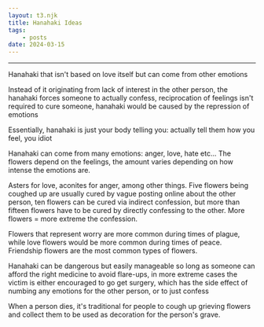 ```yaml
---
layout: t3.njk
title: Hanahaki Ideas
tags:
    - posts
date: 2024-03-15
---
```


---

Hanahaki that isn't based on love itself but can come from other emotions

Instead of it originating from lack of interest in the other person, the hanahaki forces someone to actually confess, reciprocation of feelings isn't required to cure someone, hanahaki would be caused by the repression of emotions

Essentially, hanahaki is just your body telling you: actually tell them how you feel, you idiot

Hanahaki can come from many emotions: anger, love, hate etc... The flowers depend on the feelings, the amount varies depending on how intense the emotions are.

Asters for love, aconites for anger, among other things. Five flowers being coughed up are usually cured by vague posting online about the other person, ten flowers can be cured via indirect confession, but more than fifteen flowers have to be cured by directly confessing to the other. More flowers = more extreme the confession.

Flowers that represent worry are more common during times of plague, while love flowers would be more common during times of peace. Friendship flowers are the most common types of flowers.

Hanahaki can be dangerous but easily manageable so long as someone can afford the right medicine to avoid flare-ups, in more extreme cases the victim is either encouraged to go get surgery, which has the side effect of numbing any emotions for the other person, or to just confess

When a person dies, it's traditional for people to cough up grieving flowers and collect them to be used as decoration for the person's grave.